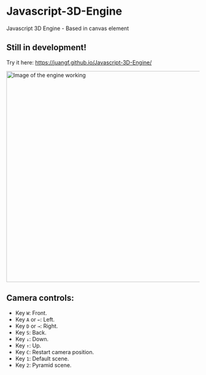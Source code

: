 # Javascript-3D-Engine
Javascript 3D Engine - Based in canvas element

## Still in development!

Try it here:
https://juangf.github.io/Javascript-3D-Engine/

<img src="https://juangf.github.io/Javascript-3D-Engine/screenshot.png" alt="Image of the engine working" width="550px">

## Camera controls:
- Key `W`: Front.
- Key `A` or `←`: Left.
- Key `D` or `→`: Right.
- Key `S`: Back.
- Key `↓`: Down.
- Key `↑`: Up.
- Key `C`: Restart camera position.
- Key `1`: Default scene.
- Key `2`: Pyramid scene.